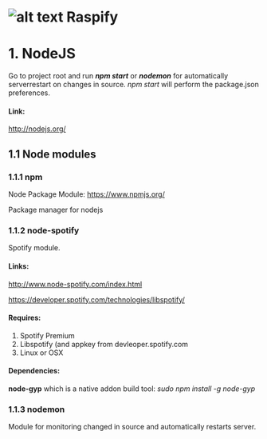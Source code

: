 ![alt text](https://cdn1.iconfinder.com/data/icons/simply-8-bits-11/96/spotify.png "Raspify") Raspify
=======

# 1. NodeJS
Go to project root and run **_npm start_** or **_nodemon_** for automatically serverrestart on changes in source. 
_npm start_ will perform the package.json preferences.

#### Link:
http://nodejs.org/

## 1.1 Node modules

### 1.1.1 npm
Node Package Module: https://www.npmjs.org/

Package manager for nodejs

### 1.1.2 node-spotify
Spotify module. 

#### Links:
http://www.node-spotify.com/index.html

https://developer.spotify.com/technologies/libspotify/

#### Requires:
1. Spotify Premium
2. Libspotify (and appkey from devleoper.spotify.com
3. Linux or OSX

#### Dependencies:
**node-gyp** which is a native addon build tool:
   _sudo npm install -g node-gyp_ 

### 1.1.3 nodemon
Module for monitoring changed in source and automatically restarts server.
